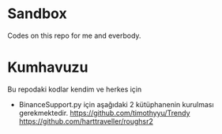 # Sandbox
Codes on this repo for me and everbody.

# Kumhavuzu
Bu repodaki kodlar kendim ve herkes için

- BinanceSupport.py için aşağıdaki 2 kütüphanenin kurulması gerekmektedir.
https://github.com/timothyyu/Trendy
https://github.com/harttraveller/roughsr2
